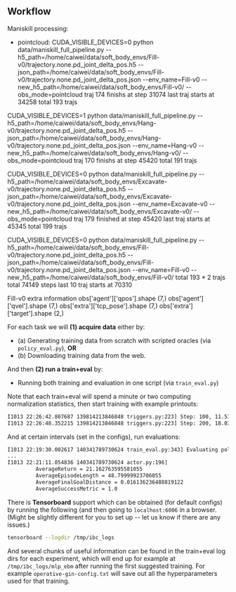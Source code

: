 ## Workflow

Maniskill processing:
- pointcloud:
CUDA_VISIBLE_DEVICES=0 python data/maniskill_full_pipeline.py --h5_path=/home/caiwei/data/soft_body_envs/Fill-v0/trajectory.none.pd_joint_delta_pos.h5 --json_path=/home/caiwei/data/soft_body_envs/Fill-v0/trajectory.none.pd_joint_delta_pos.json --env_name=Fill-v0 --new_h5_path=/home/caiwei/data/soft_body_envs/Fill-v0/ --obs_mode=pointcloud
traj 174 finishs at step 31074
last traj starts at 34258
total 193 trajs

CUDA_VISIBLE_DEVICES=1 python data/maniskill_full_pipeline.py --h5_path=/home/caiwei/data/soft_body_envs/Hang-v0/trajectory.none.pd_joint_delta_pos.h5 --json_path=/home/caiwei/data/soft_body_envs/Hang-v0/trajectory.none.pd_joint_delta_pos.json --env_name=Hang-v0 --new_h5_path=/home/caiwei/data/soft_body_envs/Hang-v0/ --obs_mode=pointcloud
traj 170 finishs at step 45420
total 191 trajs

CUDA_VISIBLE_DEVICES=0 python data/maniskill_full_pipeline.py --h5_path=/home/caiwei/data/soft_body_envs/Excavate-v0/trajectory.none.pd_joint_delta_pos.h5 --json_path=/home/caiwei/data/soft_body_envs/Excavate-v0/trajectory.none.pd_joint_delta_pos.json --env_name=Excavate-v0 --new_h5_path=/home/caiwei/data/soft_body_envs/Excavate-v0/ --obs_mode=pointcloud
traj 179 finished at step 45420
last traj starts at 45345
total 199 trajs

CUDA_VISIBLE_DEVICES=0 python data/maniskill_full_pipeline.py  --h5_path=/home/caiwei/data/soft_body_envs/Fill-v0/trajectory.none.pd_joint_delta_pos.h5 --json_path=/home/caiwei/data/soft_body_envs/Fill-v0/trajectory.none.pd_joint_delta_pos.json  --env_name=Fill-v0 --new_h5_path=/home/caiwei/data/soft_body_envs/Fill-v0/
total 193 * 2 trajs
total 74149 steps
last 10 traj starts at 70310

Fill-v0 extra information
obs['agent']['qpos'].shape (7,)
obs['agent']['qvel'].shape (7,)
obs['extra']['tcp_pose'].shape (7,)
obs['extra']['target'].shape (2,)

For each task we will **(1) acquire data** either by:

  - (a) Generating training data from scratch with scripted oracles (via `policy_eval.py`), **OR**
  - (b) Downloading training data from the web.

And then **(2) run a train+eval** by:

  - Running both training and evaluation in one script (via `train_eval.py`)

Note that each train+eval will spend a minute or two
computing normalization statistics, then start training with example printouts:

```bash
I1013 22:26:42.807687 139814213846848 triggers.py:223] Step: 100, 11.514 steps/sec
I1013 22:26:48.352215 139814213846848 triggers.py:223] Step: 200, 18.036 steps/sec
```

And at certain intervals (set in the configs), run evaluations:

```bash
I1013 22:19:30.002617 140341789730624 train_eval.py:343] Evaluating policy.
...
I1013 22:21:11.054836 140341789730624 actor.py:196]
		 AverageReturn = 21.162763595581055
		 AverageEpisodeLength = 48.79999923706055
		 AverageFinalGoalDistance = 0.016136236488819122
		 AverageSuccessMetric = 1.0

```

There is **Tensorboard** support which can be obtained (for default configs) by running the following (and then going to `localhost:6006` in a browser.  (Might be slightly different for you to set up -- let us know if there are any issues.)

```bash
tensorboard --logdir /tmp/ibc_logs
```

And several chunks of useful information can be found in the train+eval log dirs for each experiment, which will end up for example at `/tmp/ibc_logs/mlp_ebm` after running the first suggested training.  For example `operative-gin-config.txt` will save out all the hyperparameters used for that training.

